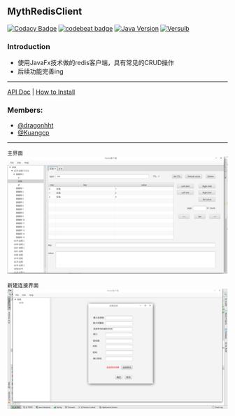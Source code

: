 ## MythRedisClient
[![Codacy Badge](https://api.codacy.com/project/badge/Grade/a96af06e0b984502bcff2c64f9fc9bbb)](https://www.codacy.com/app/Kuangcp/MythRedisClient?utm_source=github.com&amp;utm_medium=referral&amp;utm_content=Kuangcp/MythRedisClient&amp;utm_campaign=Badge_Grade)
[![codebeat badge](https://codebeat.co/badges/894d2da8-5926-4c74-9e25-664a424beff7)](https://codebeat.co/projects/github-com-kuangcp-mythredisclient-master)
[![Java Version](https://img.shields.io/badge/Java-JRE%208-red.svg)](https://www.java.com/download/)
[![Versuib](https://img.shields.io/github/tag/Kuangcp/MythRedisClient.svg)](https://github.com/Kuangcp/MythRedisClient/releases)

### Introduction
- 使用JavaFx技术做的redis客户端，具有常见的CRUD操作
- 后续功能完善ing



*****


[API Doc](https://kuangcp.github.io/Docs/MythRedisClient/javadoc/index.html) | [How to Install](https://github.com/Kuangcp/MythRedisClient/wiki)


### Members:

- [@dragonhht](https://github.com/dragonhht)
- [@Kuangcp](https://github.com/kuangcp)

******

`主界面`
![main](https://raw.githubusercontent.com/Kuangcp/ImageRepos/master/Image/MythRedis/main.png)

`新建连接界面`
![add](https://raw.githubusercontent.com/Kuangcp/ImageRepos/master/Image/MythRedis/add.png)


